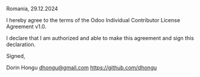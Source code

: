 Romania, 29.12.2024

I hereby agree to the terms of the Odoo Individual Contributor License
Agreement v1.0.

I declare that I am authorized and able to make this agreement and sign this
declaration.

Signed,

Dorin Hongu dhongu@gmail.com https://github.com/dhongu